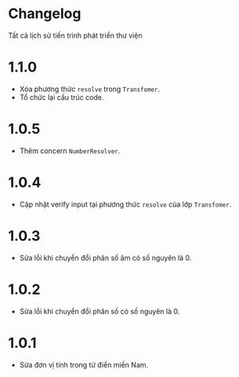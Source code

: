 # Changelog

Tất cả lịch sử tiến trình phát triển thư viện

# 1.1.0

- Xóa phương thức `resolve` trong `Transfomer`.
- Tổ chức lại cấu trúc code.

# 1.0.5

- Thêm concern `NumberResolver`.

# 1.0.4

- Cập nhật verify input tại phương thức `resolve` của lớp `Transfomer`.

# 1.0.3

- Sửa lỗi khi chuyển đổi phân số âm có số nguyên là 0.

# 1.0.2

- Sửa lỗi khi chuyển đổi phân số có số nguyên là 0.

# 1.0.1

- Sửa đơn vị tính trong từ điển miền Nam.
